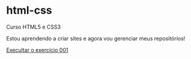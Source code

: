 # html-css
 Curso HTML5 e CSS3

Estou aprendendo a criar sites e agora vou gerenciar meus repositórios!

<a href="https://brunasolemar.github.io/html-css/exercicios/ex001/index.html"> Execultar o exercício 001 </a>